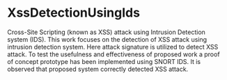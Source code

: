 # XssDetectionUsingIds
Cross-Site Scripting (known as XSS) attack using Intrusion Detection system (IDS). This work focuses on the detection of XSS attack using intrusion detection system. Here attack signature is utilized to detect XSS attack. To test the usefulness and effectiveness of proposed work a proof of concept prototype has been implemented using SNORT IDS. It is observed that proposed system correctly detected XSS attack. 
